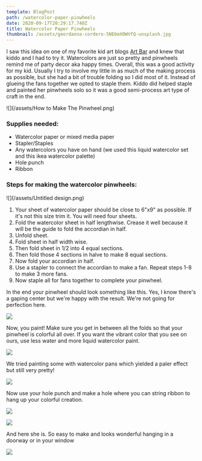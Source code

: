 ```yaml
---
template: BlogPost
path: /watercolor-paper-pinwheels
date: 2020-09-17T20:29:17.740Z
title: Watercolor Paper Pinwheels
thumbnail: /assets/geordanna-cordero-5NE6mX0WVfQ-unsplash.jpg
---
```

I saw this idea on one of my favorite kid art blogs [Art Bar](https://www.artbarblog.com/watercolor-paper-pinwheels/) and knew that kiddo and I had to try it. Watercolors are just so pretty and pinwheels remind me of party decor aka happy times. Overall, this was a good activity for my kid. Usually I try to involve my little in as much of the making process as possible, but she had a bit of trouble folding so I did most of it. Instead of glueing the fans together we opted to staple them. Kiddo did helped staple and painted her pinwheels solo so it was a good semi-process art type of craft in the end. 

![](/assets/How to Make The Pinwheel.png)

### Supplies needed:

* Watercolor paper or mixed media paper
* Stapler/Staples
* Any watercolors you have on hand (we used this liquid watercolor set and this ikea watercolor palette)
* Hole punch
* Ribbon

### Steps for making the watercolor pinwheels:

![](/assets/Untitled design.png)

1. Your sheet of watercolor paper should be close to 6"x9" as possible. If it's not this size trim it. You will need four sheets.
2. Fold the watercolor sheet in half lengthwise. Crease it well because it will be the guide to fold the accordian in half. 
3. Unfold sheet.
4. Fold sheet in half width wise. 
5. Then fold sheet in 1/2 into 4 equal sections. 
6. Then fold those 4 sections in halve to make 8 equal sections.
7. Now fold your accordian in half. 
8. Use a stapler to connect the accordian to make a fan. Repeat steps 1-8 to make 3 more fans. 
9. Now staple all for fans together to complete your pinwheel.

In the end your pinwheel should look something like this. Yes, I know there's a gaping center but we're happy with the result. We're not going for perfection here. 

![](/assets/IMG_8741.jpeg)

Now, you paint! Make sure you get in between all the folds so that your pinwheel is colorful all over. If you want the vibrant color that you see on ours, use less water and more liquid watercolor paint. 

![](/assets/IMG_4515.jpeg)

We tried painting some with watercolor pans which yielded a paler effect but still very pretty!

![](/assets/IMG_4519.jpeg)

Now use your hole punch and make a hole where you can string ribbon to hang up your colorful creation.

![](/assets/IMG_8783.jpeg)

![](/assets/IMG_8784.jpeg)

And here she is. So easy to make and looks wonderful hanging in a doorway or in your window 

![](/assets/IMG_8786.jpeg)
